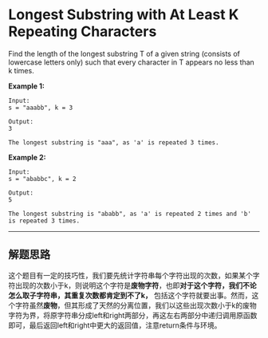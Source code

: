 # Longest Substring with At Least K Repeating Characters #

Find the length of the longest substring T of a given string (consists of lowercase letters only) such that every character in T appears no less than k times.

**Example 1:**
```
Input:
s = "aaabb", k = 3

Output:
3

The longest substring is "aaa", as 'a' is repeated 3 times.
```

**Example 2:**
```
Input:
s = "ababbc", k = 2

Output:
5

The longest substring is "ababb", as 'a' is repeated 2 times and 'b' is repeated 3 times.
```

---

## 解题思路 ##
这个题目有一定的技巧性，我们要先统计字符串每个字符出现的次数，如果某个字符出现的次数小于k，则说明这个字符是**废物字符**，也即**对于这个字符，我们不论怎么取子字符串，其重复次数都肯定到不了k，** 包括这个字符就要出事。然而，这个字符虽然**废物**，但其形成了天然的分离位置，我们以这些出现次数小于k的废物字符为界，将原字符串分成left和right两部分，再这左右两部分中递归调用原函数即可，最后返回left和right中更大的返回值，注意return条件与环境。
